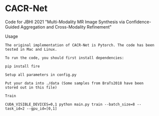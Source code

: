 # CACR-Net

Code for JBHI 2021 "Multi-Modality MR Image Synthesis via Confidence-Guided Aggregation and Cross-Modality Refinement"

Usage

    The original implementation of CACR-Net is Pytorch. The code has been tested in Mac and Linux.

    To run the code, you should first install dependencies:

    pip install fire

    Setup all parameters in config.py

    Put your data into ./data (Some samples from BraTs2018 have been stored out in this file)

    Train

    CUDA_VISIBLE_DEVICES=0,1 python main.py train --batch_size=8 --task_id=2 --gpu_id=[0,1]

    
